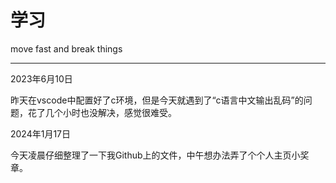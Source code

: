 # 学习

move fast and break things

---

2023年6月10日

昨天在vscode中配置好了c环境，但是今天就遇到了“c语言中文输出乱码”的问题，花了几个小时也没解决，感觉很难受。

2024年1月17日

今天凌晨仔细整理了一下我Github上的文件，中午想办法弄了个个人主页小奖章。
